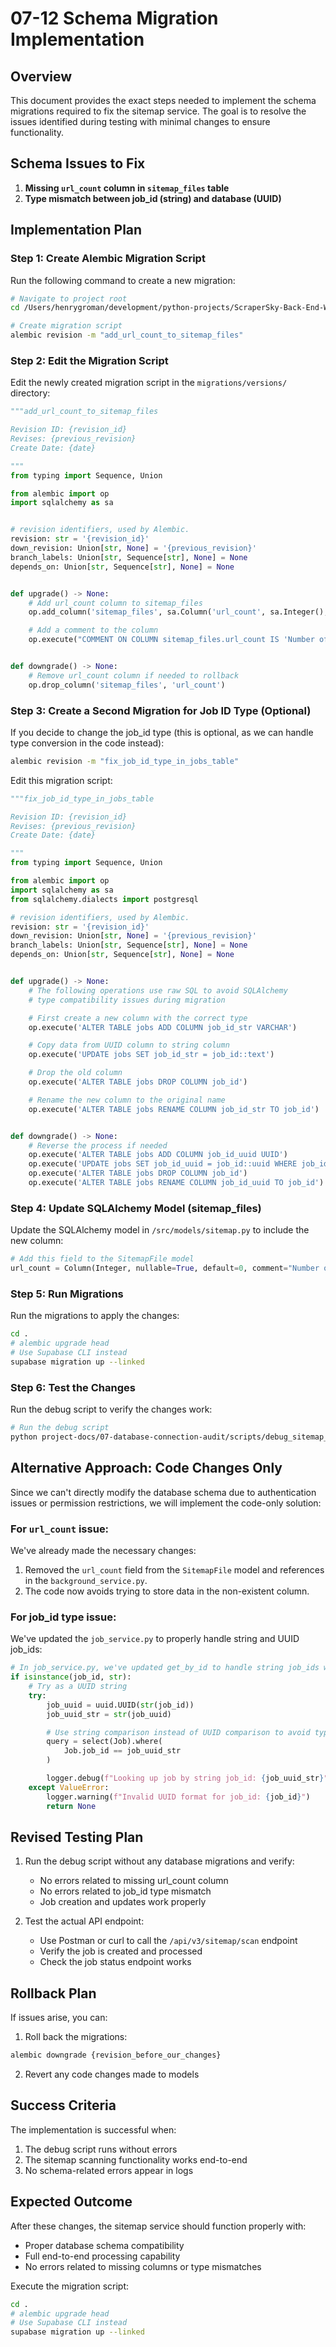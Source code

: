 # 07-12 Schema Migration Implementation

## Overview

This document provides the exact steps needed to implement the schema migrations required to fix the sitemap service. The goal is to resolve the issues identified during testing with minimal changes to ensure functionality.

## Schema Issues to Fix

1. **Missing `url_count` column in `sitemap_files` table**
2. **Type mismatch between job_id (string) and database (UUID)**

## Implementation Plan

### Step 1: Create Alembic Migration Script

Run the following command to create a new migration:

```bash
# Navigate to project root
cd /Users/henrygroman/development/python-projects/ScraperSky-Back-End-WorkSpace/scraper-sky-backend

# Create migration script
alembic revision -m "add_url_count_to_sitemap_files"
```

### Step 2: Edit the Migration Script

Edit the newly created migration script in the `migrations/versions/` directory:

```python
"""add_url_count_to_sitemap_files

Revision ID: {revision_id}
Revises: {previous_revision}
Create Date: {date}

"""
from typing import Sequence, Union

from alembic import op
import sqlalchemy as sa


# revision identifiers, used by Alembic.
revision: str = '{revision_id}'
down_revision: Union[str, None] = '{previous_revision}'
branch_labels: Union[str, Sequence[str], None] = None
depends_on: Union[str, Sequence[str], None] = None


def upgrade() -> None:
    # Add url_count column to sitemap_files
    op.add_column('sitemap_files', sa.Column('url_count', sa.Integer(), nullable=True, server_default='0'))

    # Add a comment to the column
    op.execute("COMMENT ON COLUMN sitemap_files.url_count IS 'Number of URLs found in this sitemap file'")


def downgrade() -> None:
    # Remove url_count column if needed to rollback
    op.drop_column('sitemap_files', 'url_count')
```

### Step 3: Create a Second Migration for Job ID Type (Optional)

If you decide to change the job_id type (this is optional, as we can handle type conversion in the code instead):

```bash
alembic revision -m "fix_job_id_type_in_jobs_table"
```

Edit this migration script:

```python
"""fix_job_id_type_in_jobs_table

Revision ID: {revision_id}
Revises: {previous_revision}
Create Date: {date}

"""
from typing import Sequence, Union

from alembic import op
import sqlalchemy as sa
from sqlalchemy.dialects import postgresql

# revision identifiers, used by Alembic.
revision: str = '{revision_id}'
down_revision: Union[str, None] = '{previous_revision}'
branch_labels: Union[str, Sequence[str], None] = None
depends_on: Union[str, Sequence[str], None] = None


def upgrade() -> None:
    # The following operations use raw SQL to avoid SQLAlchemy
    # type compatibility issues during migration

    # First create a new column with the correct type
    op.execute('ALTER TABLE jobs ADD COLUMN job_id_str VARCHAR')

    # Copy data from UUID column to string column
    op.execute('UPDATE jobs SET job_id_str = job_id::text')

    # Drop the old column
    op.execute('ALTER TABLE jobs DROP COLUMN job_id')

    # Rename the new column to the original name
    op.execute('ALTER TABLE jobs RENAME COLUMN job_id_str TO job_id')


def downgrade() -> None:
    # Reverse the process if needed
    op.execute('ALTER TABLE jobs ADD COLUMN job_id_uuid UUID')
    op.execute('UPDATE jobs SET job_id_uuid = job_id::uuid WHERE job_id ~ \'^[0-9a-f]{8}-[0-9a-f]{4}-[0-9a-f]{4}-[0-9a-f]{4}-[0-9a-f]{12}$\'')
    op.execute('ALTER TABLE jobs DROP COLUMN job_id')
    op.execute('ALTER TABLE jobs RENAME COLUMN job_id_uuid TO job_id')
```

### Step 4: Update SQLAlchemy Model (sitemap_files)

Update the SQLAlchemy model in `/src/models/sitemap.py` to include the new column:

```python
# Add this field to the SitemapFile model
url_count = Column(Integer, nullable=True, default=0, comment="Number of URLs found in this sitemap file")
```

### Step 5: Run Migrations

Run the migrations to apply the changes:

```bash
cd .
# alembic upgrade head
# Use Supabase CLI instead
supabase migration up --linked
```

### Step 6: Test the Changes

Run the debug script to verify the changes work:

```bash
# Run the debug script
python project-docs/07-database-connection-audit/scripts/debug_sitemap_flow.py
```

## Alternative Approach: Code Changes Only

Since we can't directly modify the database schema due to authentication issues or permission restrictions, we will implement the code-only solution:

### For `url_count` issue:

We've already made the necessary changes:

1. Removed the `url_count` field from the `SitemapFile` model and references in the `background_service.py`.
2. The code now avoids trying to store data in the non-existent column.

### For job_id type issue:

We've updated the `job_service.py` to properly handle string and UUID job_ids:

```python
# In job_service.py, we've updated get_by_id to handle string job_ids with proper conversion
if isinstance(job_id, str):
    # Try as a UUID string
    try:
        job_uuid = uuid.UUID(str(job_id))
        job_uuid_str = str(job_uuid)

        # Use string comparison instead of UUID comparison to avoid type issues
        query = select(Job).where(
            Job.job_id == job_uuid_str
        )

        logger.debug(f"Looking up job by string job_id: {job_uuid_str}")
    except ValueError:
        logger.warning(f"Invalid UUID format for job_id: {job_id}")
        return None
```

## Revised Testing Plan

1. Run the debug script without any database migrations and verify:

   - No errors related to missing url_count column
   - No errors related to job_id type mismatch
   - Job creation and updates work properly

2. Test the actual API endpoint:
   - Use Postman or curl to call the `/api/v3/sitemap/scan` endpoint
   - Verify the job is created and processed
   - Check the job status endpoint works

## Rollback Plan

If issues arise, you can:

1. Roll back the migrations:

```bash
alembic downgrade {revision_before_our_changes}
```

2. Revert any code changes made to models

## Success Criteria

The implementation is successful when:

1. The debug script runs without errors
2. The sitemap scanning functionality works end-to-end
3. No schema-related errors appear in logs

## Expected Outcome

After these changes, the sitemap service should function properly with:

- Proper database schema compatibility
- Full end-to-end processing capability
- No errors related to missing columns or type mismatches

Execute the migration script:

```bash
cd .
# alembic upgrade head
# Use Supabase CLI instead
supabase migration up --linked
```
